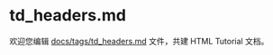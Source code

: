 td_headers.md
===

欢迎您编辑 <a target="__blank" href="https://github.com/jaywcjlove/html-tutorial/blob/main/docs/tags/td_headers.md">docs/tags/td_headers.md</a> 文件，共建 HTML Tutorial 文档。